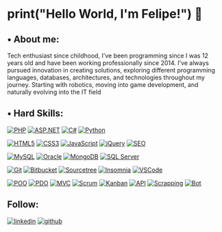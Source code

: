 
# print("Hello World, I'm Felipe!") 👋


##  • About me:
Tech enthusiast since childhood, I’ve been programming since I was 12 years old and have been working professionally since 2014. I’ve always pursued innovation in creating solutions, exploring different programming languages, databases, architectures, and technologies throughout my journey. Starting with robotics, moving into game development, and naturally evolving into the IT field


## • Hard Skills:

[![PHP](https://img.shields.io/badge/PHP-484C89?style=for-the-badge&logo=PHP&logoColor=white)](PHP)
[![ASP.NET](https://img.shields.io/badge/ASP.NET-512BD4?style=for-the-badge&logo=.net&logoColor=white)](ASP.NET)
[![C#](https://img.shields.io/badge/C%23-239120?style=for-the-badge&logo=c-sharp&logoColor=white)](C#)
[![Python](https://img.shields.io/badge/Python-3776AB?style=for-the-badge&logo=python&logoColor=white)](Python)

[![HTML5](https://img.shields.io/badge/HTML5-E34F26?style=for-the-badge&logo=html5&logoColor=white)](HTML5)
[![CSS3](https://img.shields.io/badge/CSS3-1572B6?style=for-the-badge&logo=css3&logoColor=white)](CSS3)
[![JavaScript](https://img.shields.io/badge/JavaScript-F7DF1E?style=for-the-badge&logo=javascript&logoColor=black)](JavaScript)
[![jQuery](https://img.shields.io/badge/jQuery-0769AD?style=for-the-badge&logo=jquery&logoColor=white)](jQuery)
[![SEO](https://img.shields.io/badge/SEO-0D8BDB?style=for-the-badge&logo=google&logoColor=white)](SEO)

[![MySQL](https://img.shields.io/badge/MySQL-4479A1?style=for-the-badge&logo=mysql&logoColor=white)](MySQL)
[![Oracle](https://img.shields.io/badge/Oracle-F80000?style=for-the-badge&logo=oracle&logoColor=white)](Oracle)
[![MongoDB](https://img.shields.io/badge/MongoDB-47A248?style=for-the-badge&logo=mongodb&logoColor=white)](MongoDB)
[![SQL Server](https://img.shields.io/badge/SQL%20Server-CC2927?style=for-the-badge&logo=microsoft-sql-server&logoColor=white)](SQL%20Server)

[![Git](https://img.shields.io/badge/Git-F05032?style=for-the-badge&logo=git&logoColor=white)](Git)
[![Bitbucket](https://img.shields.io/badge/Bitbucket-0052CC?style=for-the-badge&logo=bitbucket&logoColor=white)](Bitbucket)
[![Sourcetree](https://img.shields.io/badge/Sourcetree-0052CC?style=for-the-badge&logo=sourcetree&logoColor=white)](Sourcetree)
[![Insomnia](https://img.shields.io/badge/Insomnia-5849BE?style=for-the-badge&logo=insomnia&logoColor=white)](Insomnia)
[![VSCode](https://img.shields.io/badge/VSCode-007ACC?style=for-the-badge&logo=visual-studio-code&logoColor=white)](VSCode)

[![POO](https://img.shields.io/badge/POO-FF6F61?style=for-the-badge&logo=java&logoColor=white)](POO)
[![PDO](https://img.shields.io/badge/PDO-FF6F61?style=for-the-badge&logo=php&logoColor=white)](PDO)
[![MVC](https://img.shields.io/badge/MVC-FF6F61?style=for-the-badge&logo=laravel&logoColor=white)](MVC)
[![Scrum](https://img.shields.io/badge/Scrum-6DB33F?style=for-the-badge&logo=scrum&logoColor=white)](Scrum)
[![Kanban](https://img.shields.io/badge/Kanban-2584FF?style=for-the-badge&logo=trello&logoColor=white)](Kanban)
[![API](https://img.shields.io/badge/API-FF6F61?style=for-the-badge&logo=postman&logoColor=white)](API)
[![Scrapping](https://img.shields.io/badge/Scrapping-FF6F61?style=for-the-badge&logo=python&logoColor=white)](Scrapping)
[![Bot](https://img.shields.io/badge/Bot-FF6F61?style=for-the-badge&logo=telegram&logoColor=white)](Bot)

## Follow:

[![linkedin](https://img.shields.io/badge/linkedin-0A66C2?style=for-the-badge&logo=linkedin&logoColor=white)](https://www.linkedin.com/in/fcardan)
[![github](https://img.shields.io/badge/github-000000?style=for-the-badge&logo=github&logoColor=white)](https://github.com/fcardan)

